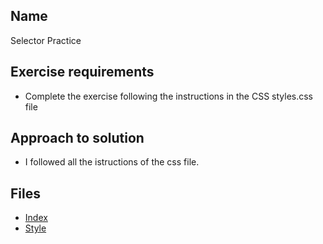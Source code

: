 ## Name
Selector Practice

## Exercise requirements
* Complete the exercise following the instructions in the CSS styles.css file
## Approach to solution
* I followed all the istructions of the css file.

## Files
* [Index](index.html) 
* [Style](style/style.css) 